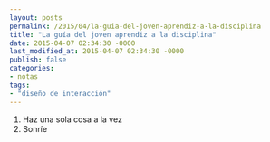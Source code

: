```yaml
---
layout: posts
permalink: /2015/04/la-guia-del-joven-aprendiz-a-la-disciplina
title: "La guía del joven aprendiz a la disciplina"
date: 2015-04-07 02:34:30 -0000
last_modified_at: 2015-04-07 02:34:30 -0000
publish: false
categories:
- notas
tags:
- "diseño de interacción"
---
```

  1. Haz una sola cosa a la vez
  2. Sonríe
